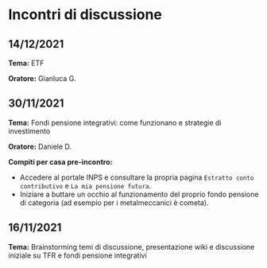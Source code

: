 # Incontri di discussione 

## 14/12/2021

**Tema:** ETF

**Oratore:** Gianluca G.

## 30/11/2021

**Tema:** Fondi pensione integrativi: come funzionano e strategie di investimento

**Oratore:** Daniele D.

**Compiti per casa pre-incontro:**

- Accedere al portale INPS e consultare la propria pagina `Estratto conto contributivo` e `La mia pensione futura`.
- Iniziare a buttare un occhio al funzionamento del proprio fondo pensione di categoria (ad esempio per i metalmeccanici è cometa).

## 16/11/2021

**Tema:** Brainstorming temi di discussione, presentazione wiki e discussione iniziale su TFR e fondi pensione integrativi

